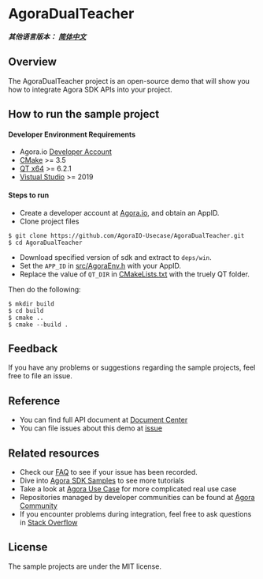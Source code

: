 # AgoraDualTeacher

_**其他语言版本：** [**简体中文**](README.zh.md)_

## Overview

The AgoraDualTeacher project is an open-source demo that will show you how to integrate Agora SDK APIs into your project.

## How to run the sample project

#### Developer Environment Requirements

- Agora.io [Developer Account](https://dashboard.agora.io/signin/)
- [CMake](https://cmake.org/download/) >= 3.5
- [QT x64](https://www.qt.io/download-qt-installer) >= 6.2.1
- [Vistual Studio](https://visualstudio.microsoft.com/downloads/) >= 2019


#### Steps to run

- Create a developer account at [Agora.io](https://dashboard.agora.io/signin/), and obtain an AppID.
- Clone project files
```shell
$ git clone https://github.com/AgoraIO-Usecase/AgoraDualTeacher.git
$ cd AgoraDualTeacher
```

- Download specified version of sdk and extract to `deps/win`.
- Set the `APP_ID` in [src/AgoraEnv.h](src/AgoraEnv.h) with your AppID.
- Replace the value of `QT_DIR` in [CMakeLists.txt](CMakeLists.txt) with the truely QT folder.

Then do the following:

```shell 
$ mkdir build
$ cd build
$ cmake ..
$ cmake --build .
```

## Feedback

If you have any problems or suggestions regarding the sample projects, feel free to file an issue.

## Reference

- You can find full API document at [Document Center](https://docs.agora.io/en/Video/API%20Reference/electron/index.html)
- You can file issues about this demo at [issue](https://github.com/AgoraIO/Electron-SDK/issues)

## Related resources

- Check our [FAQ](https://docs.agora.io/en/faq) to see if your issue has been recorded.
- Dive into [Agora SDK Samples](https://github.com/AgoraIO) to see more tutorials
- Take a look at [Agora Use Case](https://github.com/AgoraIO-usecase) for more complicated real use case
- Repositories managed by developer communities can be found at [Agora Community](https://github.com/AgoraIO-Community)
- If you encounter problems during integration, feel free to ask questions in [Stack Overflow](https://stackoverflow.com/questions/tagged/agora.io)

## License

The sample projects are under the MIT license.